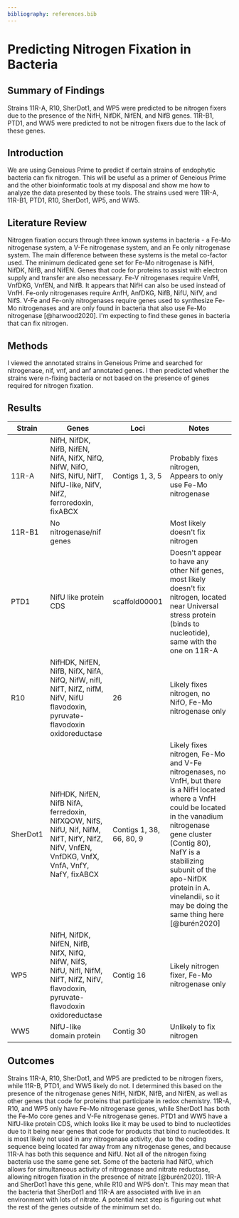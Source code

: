 ```yaml
---
bibliography: references.bib
---
```


# Predicting Nitrogen Fixation in Bacteria

## Summary of Findings

Strains 11R-A, R10, SherDot1, and WP5 were predicted to be nitrogen fixers due to the presence of the NifH, NifDK, NifEN, and NifB genes. 11R-B1, PTD1, and WW5 were predicted to not be nitrogen fixers due to the lack of these genes.

## Introduction

We are using Geneious Prime to predict if certain strains of endophytic bacteria can fix nitrogen. This will be useful as a primer of Geneious Prime and the other bioinformatic tools at my disposal and show me how to analyze the data presented by these tools. The strains used were 11R-A, 11R-B1, PTD1, R10, SherDot1, WP5, and WW5.

## Literature Review

Nitrogen fixation occurs through three known systems in bacteria - a Fe-Mo nitrogenase system, a V-Fe nitrogenase system, and an Fe only nitrogenase system. The main difference between these systems is the metal co-factor used. The minimum dedicated gene set for Fe-Mo nitrogenase is NifH, NifDK, NifB, and NifEN. Genes that code for proteins to assist with electron supply and transfer are also necessary. Fe-V nitrogenases require VnfH, VnfDKG, VnfEN, and NifB. It appears that NifH can also be used instead of VnfH. Fe-only nitrogenases require AnfH, AnfDKG, NifB, NifU, NifV, and NifS. V-Fe and Fe-only nitrogenases require genes used to synthesize Fe-Mo nitrogenases and are only found in bacteria that also use Fe-Mo nitrogenase [@harwood2020]. I'm expecting to find these genes in bacteria that can fix nitrogen.

## Methods

I viewed the annotated strains in Geneious Prime and searched for nitrogenase, nif, vnf, and anf annotated genes. I then predicted whether the strains were n-fixing bacteria or not based on the presence of genes required for nitrogen fixation.

## Results

| Strain   | Genes                                                                                                                                        | Loci                     | Notes                                                                                                                                                                                                                                                                                                     |
|--------------|--------------|--------------|--------------------------------|
| 11R-A    | NifH, NifDK, NifB, NifEN, NifA, NifX, NifQ, NifW, NifO, NifS, NifU, NifT, NifU-like, NifV, NifZ, ferroredoxin, fixABCX                       | Contigs 1, 3, 5          | Probably fixes nitrogen, Appears to only use Fe-Mo nitrogenase                                                                                                                                                                                                                                            |
| 11R-B1   | No nitrogenase/nif genes                                                                                                                     |                          | Most likely doesn't fix nitrogen                                                                                                                                                                                                                                                                          |
| PTD1     | NifU like protein CDS                                                                                                                        | scaffold00001            | Doesn't appear to have any other Nif genes, most likely doesn't fix nitrogen, located near Universal stress protein (binds to nucleotide), same with the one on 11R-A                                                                                                                                     |
| R10      | NifHDK, NifEN, NifB, NifX, NifA, NifQ, NifW, nifI, NifT, NifZ, nifM, NifV, NifU flavodoxin, pyruvate-flavodoxin oxidoreductase               | 26                       | Likely fixes nitrogen, no NifO, Fe-Mo nitrogenase only                                                                                                                                                                                                                                                    |
| SherDot1 | NifHDK, NifEN, NifB NifA, ferredoxin, NifXQOW, NifS, NifU, Nif, NifM, NifT, NifY, NifZ, NifV, VnfEN, VnfDKG, VnfX, VnfA, VnfY, NafY, fixABCX | Contigs 1, 38, 66, 80, 9 | Likely fixes nitrogen, Fe-Mo and V-Fe nitrogenases, no VnfH, but there is a NifH located where a VnfH could be located in the vanadium nitrogenase gene cluster (Contig 80), NafY is a stabilizing subunit of the apo-NifDK protein in A. vinelandii, so it may be doing the same thing here [@burén2020] |
| WP5      | NifH, NifDK, NifEN, NifB, NifX, NifQ, NifW, NifS, NifU, NifI, NifM, NifT, NifZ, NifV, flavodoxin, pyruvate-flavodoxin oxidoreductase         | Contig 16                | Likely nitrogen fixer, Fe-Mo nitrogenase only                                                                                                                                                                                                                                                             |
| WW5      | NifU-like domain protein                                                                                                                     | Contig 30                | Unlikely to fix nitrogen                                                                                                                                                                                                                                                                                  |

## Outcomes

Strains 11R-A, R10, SherDot1, and WP5 are predicted to be nitrogen fixers, while 11R-B, PTD1, and WW5 likely do not. I determined this based on the presence of the nitrogenase genes NifH, NifDK, NifB, and NifEN, as well as other genes that code for proteins that participate in redox chemistry. 11R-A, R10, and WP5 only have Fe-Mo nitrogenase genes, while SherDot1 has both the Fe-Mo core genes and V-Fe nitrogenase genes. PTD1 and WW5 have a NifU-like protein CDS, which looks like it may be used to bind to nucleotides due to it being near genes that code for products that bind to nucleotides. It is most likely not used in any nitrogenase activity, due to the coding sequence being located far away from any nitrogenase genes, and because 11R-A has both this sequence and NifU. Not all of the nitrogen fixing bacteria use the same gene set. Some of the bacteria had NifO, which allows for simultaneous activity of nitrogenase and nitrate reductase, allowing nitrogen fixation in the presence of nitrate [@burén2020]. 11R-A and SherDot1 have this gene, while R10 and WP5 don't. This may mean that the bacteria that SherDot1 and 11R-A are associated with live in an environment with lots of nitrate. A potential next step is figuring out what the rest of the genes outside of the minimum set do.
